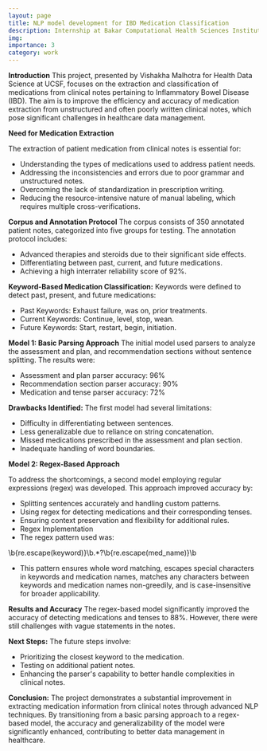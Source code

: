 ```yaml
---
layout: page
title: NLP model development for IBD Medication Classification
description: Internship at Bakar Computational Health Sciences Institute
img:
importance: 3
category: work
---
```


**Introduction**
This project, presented by Vishakha Malhotra for Health Data Science at UCSF, focuses on the extraction and classification of medications from clinical notes pertaining to Inflammatory Bowel Disease (IBD). The aim is to improve the efficiency and accuracy of medication extraction from unstructured and often poorly written clinical notes, which pose significant challenges in healthcare data management.

**Need for Medication Extraction**

The extraction of patient medication from clinical notes is essential for:

- Understanding the types of medications used to address patient needs.
- Addressing the inconsistencies and errors due to poor grammar and unstructured notes.
- Overcoming the lack of standardization in prescription writing.
- Reducing the resource-intensive nature of manual labeling, which requires multiple cross-verifications.

**Corpus and Annotation Protocol**
The corpus consists of 350 annotated patient notes, categorized into five groups for testing. The annotation protocol includes:

- Advanced therapies and steroids due to their significant side effects.
- Differentiating between past, current, and future medications.
- Achieving a high interrater reliability score of 92%.

**Keyword-Based Medication Classification:**
Keywords were defined to detect past, present, and future medications:

- Past Keywords: Exhaust failure, was on, prior treatments.
- Current Keywords: Continue, level, stop, wean.
- Future Keywords: Start, restart, begin, initiation.

**Model 1: Basic Parsing Approach**
The initial model used parsers to analyze the assessment and plan, and recommendation sections without sentence splitting. The results were:

- Assessment and plan parser accuracy: 96%
- Recommendation section parser accuracy: 90%
- Medication and tense parser accuracy: 72%

**Drawbacks Identified:**
The first model had several limitations:

- Difficulty in differentiating between sentences.
- Less generalizable due to reliance on string concatenation.
- Missed medications prescribed in the assessment and plan section.
- Inadequate handling of word boundaries.

**Model 2: Regex-Based Approach**

To address the shortcomings, a second model employing regular expressions (regex) was developed. This approach improved accuracy by:

- Splitting sentences accurately and handling custom patterns.
- Using regex for detecting medications and their corresponding tenses.
- Ensuring context preservation and flexibility for additional rules.
- Regex Implementation
- The regex pattern used was:

\b{re.escape(keyword)}\b.\*?\b{re.escape(med_name)}\b

- This pattern ensures whole word matching, escapes special characters in keywords and medication names, matches any characters between keywords and medication names non-greedily, and is case-insensitive for broader applicability.

**Results and Accuracy**
The regex-based model significantly improved the accuracy of detecting medications and tenses to 88%. However, there were still challenges with vague statements in the notes.

**Next Steps:**
The future steps involve:

- Prioritizing the closest keyword to the medication.
- Testing on additional patient notes.
- Enhancing the parser's capability to better handle complexities in clinical notes.

**Conclusion:**
The project demonstrates a substantial improvement in extracting medication information from clinical notes through advanced NLP techniques. By transitioning from a basic parsing approach to a regex-based model, the accuracy and generalizability of the model were significantly enhanced, contributing to better data management in healthcare.
